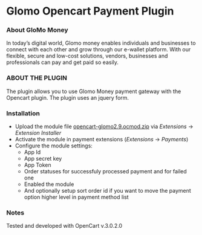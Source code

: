 # Glomo Opencart Payment Plugin

### About GloMo Money

In today’s digital world, Glomo money enables individuals and businesses to connect with each other and grow through our e-wallet platform. With our flexible, secure and low-cost solutions, vendors, businesses and professionals can pay and get paid so easily.

 ### ABOUT THE PLUGIN

The plugin allows you to use Glomo Money payment gateway with the Opencart plugin. The plugin uses an jquery form.

### Installation

* Upload the module file [opencart-glomo2.9.ocmod.zip](https://github.com/glomoapp/glomo_opencart_payment_plugin/raw/master/opencart-3-payment-module-master.zip) via _Extensions_ -> _Extension Installer_
* Activate the module in payment extensions (_Extensions_ -> _Payments_)
* Configure the module settings:
  * App Id
  * App secret key
  * App Token
  * Order statuses for successfuly processed payment and for failed one
  * Enabled the module
  * And optionally setup sort order id if you want to move the payment
    option higher level in payment method list

### Notes

Tested and developed with OpenCart v.3.0.2.0
